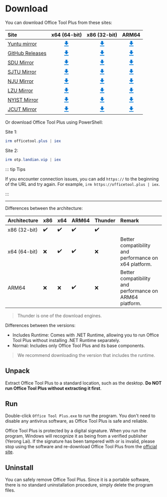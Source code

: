 # Download

You can download Office Tool Plus from these sites:

| Site | x64 (64-bit) | x86 (32-bit) | ARM64 |
| :--  | :--:         | :--:         | :--:  |
| [Yuntu mirror](https://www.officetool.plus/redirect/download.php?site=yuntu) | [<svg xmlns="http://www.w3.org/2000/svg" width="24"  viewBox="0 0 24 24"><title>Download</title><path fill="#0078D4" d="M5,20H19V18H5M19,9H15V3H9V9H5L12,16L19,9Z" /></svg>](https://www.officetool.plus/redirect/download.php?site=yuntu&type=runtime&arch=x64) | [<svg xmlns="http://www.w3.org/2000/svg" width="24"  viewBox="0 0 24 24"><title>Download</title><path fill="#0078D4" d="M5,20H19V18H5M19,9H15V3H9V9H5L12,16L19,9Z" /></svg>](https://www.officetool.plus/redirect/download.php?site=yuntu&type=runtime&arch=x86) | [<svg xmlns="http://www.w3.org/2000/svg" width="24"  viewBox="0 0 24 24"><title>Download</title><path fill="#0078D4" d="M5,20H19V18H5M19,9H15V3H9V9H5L12,16L19,9Z" /></svg>](https://www.officetool.plus/redirect/download.php?site=yuntu&type=runtime&arch=arm64) |
| [GitHub Releases](https://www.officetool.plus/redirect/download.php?site=github) | [<svg xmlns="http://www.w3.org/2000/svg" width="24"  viewBox="0 0 24 24"><title>Download</title><path fill="#0078D4" d="M5,20H19V18H5M19,9H15V3H9V9H5L12,16L19,9Z" /></svg>](https://www.officetool.plus/redirect/download.php?site=github&type=runtime&arch=x64) | [<svg xmlns="http://www.w3.org/2000/svg" width="24"  viewBox="0 0 24 24"><title>Download</title><path fill="#0078D4" d="M5,20H19V18H5M19,9H15V3H9V9H5L12,16L19,9Z" /></svg>](https://www.officetool.plus/redirect/download.php?site=github&type=runtime&arch=x86) | [<svg xmlns="http://www.w3.org/2000/svg" width="24"  viewBox="0 0 24 24"><title>Download</title><path fill="#0078D4" d="M5,20H19V18H5M19,9H15V3H9V9H5L12,16L19,9Z" /></svg>](https://www.officetool.plus/redirect/download.php?site=github&type=runtime&arch=arm64) |
| [SDU Mirror](https://www.officetool.plus/redirect/download.php?site=sdumirror) | [<svg xmlns="http://www.w3.org/2000/svg" width="24"  viewBox="0 0 24 24"><title>Download</title><path fill="#0078D4" d="M5,20H19V18H5M19,9H15V3H9V9H5L12,16L19,9Z" /></svg>](https://www.officetool.plus/redirect/download.php?site=sdumirror&type=runtime&arch=x64) | [<svg xmlns="http://www.w3.org/2000/svg" width="24"  viewBox="0 0 24 24"><title>Download</title><path fill="#0078D4" d="M5,20H19V18H5M19,9H15V3H9V9H5L12,16L19,9Z" /></svg>](https://www.officetool.plus/redirect/download.php?site=sdumirror&type=runtime&arch=x86) | [<svg xmlns="http://www.w3.org/2000/svg" width="24"  viewBox="0 0 24 24"><title>Download</title><path fill="#0078D4" d="M5,20H19V18H5M19,9H15V3H9V9H5L12,16L19,9Z" /></svg>](https://www.officetool.plus/redirect/download.php?site=sdumirror&type=runtime&arch=arm64) |
| [SJTU Mirror](https://www.officetool.plus/redirect/download.php?site=sjtumirror) | [<svg xmlns="http://www.w3.org/2000/svg" width="24"  viewBox="0 0 24 24"><title>Download</title><path fill="#0078D4" d="M5,20H19V18H5M19,9H15V3H9V9H5L12,16L19,9Z" /></svg>](https://www.officetool.plus/redirect/download.php?site=sjtumirror&type=runtime&arch=x64) | [<svg xmlns="http://www.w3.org/2000/svg" width="24"  viewBox="0 0 24 24"><title>Download</title><path fill="#0078D4" d="M5,20H19V18H5M19,9H15V3H9V9H5L12,16L19,9Z" /></svg>](https://www.officetool.plus/redirect/download.php?site=sjtumirror&type=runtime&arch=x86) | [<svg xmlns="http://www.w3.org/2000/svg" width="24"  viewBox="0 0 24 24"><title>Download</title><path fill="#0078D4" d="M5,20H19V18H5M19,9H15V3H9V9H5L12,16L19,9Z" /></svg>](https://www.officetool.plus/redirect/download.php?site=sjtumirror&type=runtime&arch=arm64) |
| [NJU Mirror](https://www.officetool.plus/redirect/download.php?site=nju) | [<svg xmlns="http://www.w3.org/2000/svg" width="24"  viewBox="0 0 24 24"><title>Download</title><path fill="#0078D4" d="M5,20H19V18H5M19,9H15V3H9V9H5L12,16L19,9Z" /></svg>](https://www.officetool.plus/redirect/download.php?site=nju&type=runtime&arch=x64) | [<svg xmlns="http://www.w3.org/2000/svg" width="24"  viewBox="0 0 24 24"><title>Download</title><path fill="#0078D4" d="M5,20H19V18H5M19,9H15V3H9V9H5L12,16L19,9Z" /></svg>](https://www.officetool.plus/redirect/download.php?site=nju&type=runtime&arch=x86) | [<svg xmlns="http://www.w3.org/2000/svg" width="24"  viewBox="0 0 24 24"><title>Download</title><path fill="#0078D4" d="M5,20H19V18H5M19,9H15V3H9V9H5L12,16L19,9Z" /></svg>](https://www.officetool.plus/redirect/download.php?site=nju&type=runtime&arch=arm64) |
| [LZU Mirror](https://www.officetool.plus/redirect/download.php?site=lzu) | [<svg xmlns="http://www.w3.org/2000/svg" width="24"  viewBox="0 0 24 24"><title>Download</title><path fill="#0078D4" d="M5,20H19V18H5M19,9H15V3H9V9H5L12,16L19,9Z" /></svg>](https://www.officetool.plus/redirect/download.php?site=lzu&type=runtime&arch=x64) | [<svg xmlns="http://www.w3.org/2000/svg" width="24"  viewBox="0 0 24 24"><title>Download</title><path fill="#0078D4" d="M5,20H19V18H5M19,9H15V3H9V9H5L12,16L19,9Z" /></svg>](https://www.officetool.plus/redirect/download.php?site=lzu&type=runtime&arch=x86) | [<svg xmlns="http://www.w3.org/2000/svg" width="24"  viewBox="0 0 24 24"><title>Download</title><path fill="#0078D4" d="M5,20H19V18H5M19,9H15V3H9V9H5L12,16L19,9Z" /></svg>](https://www.officetool.plus/redirect/download.php?site=lzu&type=runtime&arch=arm64) |
| [NYIST Mirror](https://www.officetool.plus/redirect/download.php?site=nyist) | [<svg xmlns="http://www.w3.org/2000/svg" width="24"  viewBox="0 0 24 24"><title>Download</title><path fill="#0078D4" d="M5,20H19V18H5M19,9H15V3H9V9H5L12,16L19,9Z" /></svg>](https://www.officetool.plus/redirect/download.php?site=nyist&type=runtime&arch=x64) | [<svg xmlns="http://www.w3.org/2000/svg" width="24"  viewBox="0 0 24 24"><title>Download</title><path fill="#0078D4" d="M5,20H19V18H5M19,9H15V3H9V9H5L12,16L19,9Z" /></svg>](https://www.officetool.plus/redirect/download.php?site=nyist&type=runtime&arch=x86) | [<svg xmlns="http://www.w3.org/2000/svg" width="24"  viewBox="0 0 24 24"><title>Download</title><path fill="#0078D4" d="M5,20H19V18H5M19,9H15V3H9V9H5L12,16L19,9Z" /></svg>](https://www.officetool.plus/redirect/download.php?site=nyist&type=runtime&arch=arm64) |
| [JCUT Mirror](https://www.officetool.plus/redirect/download.php?site=jcut) | [<svg xmlns="http://www.w3.org/2000/svg" width="24"  viewBox="0 0 24 24"><title>Download</title><path fill="#0078D4" d="M5,20H19V18H5M19,9H15V3H9V9H5L12,16L19,9Z" /></svg>](https://www.officetool.plus/redirect/download.php?site=jcut&type=runtime&arch=x64) | [<svg xmlns="http://www.w3.org/2000/svg" width="24"  viewBox="0 0 24 24"><title>Download</title><path fill="#0078D4" d="M5,20H19V18H5M19,9H15V3H9V9H5L12,16L19,9Z" /></svg>](https://www.officetool.plus/redirect/download.php?site=jcut&type=runtime&arch=x86) | [<svg xmlns="http://www.w3.org/2000/svg" width="24"  viewBox="0 0 24 24"><title>Download</title><path fill="#0078D4" d="M5,20H19V18H5M19,9H15V3H9V9H5L12,16L19,9Z" /></svg>](https://www.officetool.plus/redirect/download.php?site=jcut&type=runtime&arch=arm64) |

Or download Office Tool Plus using PowerShell:

Site 1:

```powershell
irm officetool.plus | iex
```

Site 2:

```powershell
irm otp.landian.vip | iex
```

::: tip Tips

If you encounter connection issues, you can add `https://` to the beginning of the URL and try again. For example, `irm https://officetool.plus | iex`.

:::

---

Differences between the architecture:

| Architecture | x86 | x64 | ARM64 | Thunder | Remark |
| :--          | :-- | :-- | :--   | :--     | :--    |
| x86 (32-bit) | ✔️ | ✔️ | ✔️ | ✔️ | |
| x64 (64-bit) | ❌ | ✔️ | ✔️ | ❌ | Better compatibility and performance on x64 platform.   |
| ARM64        | ❌ | ❌ | ✔️ | ❌ | Better compatibility and performance on ARM64 platform. |

> Thunder is one of the download engines.

Differences between the versions:

- Includes Runtime: Comes with .NET Runtime, allowing you to run Office Tool Plus without installing .NET Runtime separately.
- Normal: Includes only Office Tool Plus and its base components.

> We recommend downloading the version that includes the runtime.

## Unpack

Extract Office Tool Plus to a standard location, such as the desktop. **Do NOT run Office Tool Plus without extracting it first**.

## Run

Double-click `Office Tool Plus.exe` to run the program. You don't need to disable any antivirus software, as Office Tool Plus is safe and reliable.

Office Tool Plus is protected by a digital signature. When you run the program, Windows will recognize it as being from a verified publisher (Yerong Lai). If the signature has been tampered with or is invalid, please stop using the software and re-download Office Tool Plus from the [official site](#download).

## Uninstall

You can safely remove Office Tool Plus. Since it is a portable software, there is no standard uninstallation procedure, simply delete the program files.
